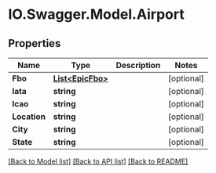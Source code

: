 # IO.Swagger.Model.Airport
## Properties

Name | Type | Description | Notes
------------ | ------------- | ------------- | -------------
**Fbo** | [**List&lt;EpicFbo&gt;**](EpicFbo.md) |  | [optional] 
**Iata** | **string** |  | [optional] 
**Icao** | **string** |  | [optional] 
**Location** | **string** |  | [optional] 
**City** | **string** |  | [optional] 
**State** | **string** |  | [optional] 

[[Back to Model list]](../README.md#documentation-for-models) [[Back to API list]](../README.md#documentation-for-api-endpoints) [[Back to README]](../README.md)

